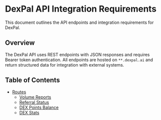 # DexPal API Integration Requirements

This document outlines the API endpoints and integration requirements for DexPal.

## Overview

The DexPal API uses REST endpoints with JSON responses and requires Bearer token authentication. All endpoints are hosted on `**.dexpal.ai` and return structured data for integration with external systems.

## Table of Contents

- [Routes](/routes/)
  - [Volume Reports](/routes/volume-reports.md)
  - [Referral Status](/routes/referral-status.md)
  - [DEX Points Balance](/routes/dex-points-balance.md)
  - [DEX Stats](/routes/dex-stats.md)